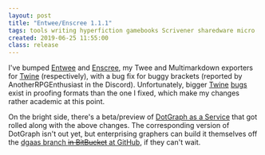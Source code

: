 ```yaml
---
layout: post
title: "Entwee/Enscree 1.1.1"
tags: tools writing hyperfiction gamebooks Scrivener sharedware micro
created: 2019-06-25 11:55:00
class: release
---
```

I've bumped [Entwee](/tools/entwee/) and [Enscree](/tools/scree/enscree/), my Twee and Multimarkdown exporters for [Twine](/tools/twine/) (respectively), with a bug fix for buggy brackets (reported by AnotherRPGEnthusiast in the Discord).  Unfortunately, bigger [Twine](https://github.com/klembot/twinejs/issues/563) [bugs](https://github.com/klembot/twinejs/issues/566) exist in proofing formats than the one I fixed, which make my changes rather academic at this point.

On the bright side, there's a beta/preview of [DotGraph as a Service](/tools/scree/dotgraph/#DotGraph.as.a.Service) that got rolled along with the above changes.  The corresponding version of DotGraph isn't out yet, but enterprising graphers can build it themselves off the [dgaas branch ~~in BitBucket~~ at GitHub](https://github.com/mcdemarco/dotgraph/tree/feature/dgaas), if they can't wait.
